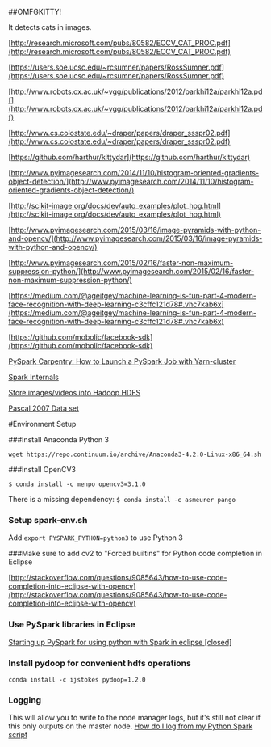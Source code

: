 ##OMFGKITTY!

It detects cats in images.

[http://research.microsoft.com/pubs/80582/ECCV_CAT_PROC.pdf](http://research.microsoft.com/pubs/80582/ECCV_CAT_PROC.pdf)

[https://users.soe.ucsc.edu/~rcsumner/papers/RossSumner.pdf](https://users.soe.ucsc.edu/~rcsumner/papers/RossSumner.pdf)

[http://www.robots.ox.ac.uk/~vgg/publications/2012/parkhi12a/parkhi12a.pdf](http://www.robots.ox.ac.uk/~vgg/publications/2012/parkhi12a/parkhi12a.pdf)

[http://www.cs.colostate.edu/~draper/papers/draper_ssspr02.pdf](http://www.cs.colostate.edu/~draper/papers/draper_ssspr02.pdf)

[https://github.com/harthur/kittydar](https://github.com/harthur/kittydar)

[http://www.pyimagesearch.com/2014/11/10/histogram-oriented-gradients-object-detection/](http://www.pyimagesearch.com/2014/11/10/histogram-oriented-gradients-object-detection/)

[http://scikit-image.org/docs/dev/auto_examples/plot_hog.html](http://scikit-image.org/docs/dev/auto_examples/plot_hog.html)

[http://www.pyimagesearch.com/2015/03/16/image-pyramids-with-python-and-opencv/](http://www.pyimagesearch.com/2015/03/16/image-pyramids-with-python-and-opencv/)

[http://www.pyimagesearch.com/2015/02/16/faster-non-maximum-suppression-python/](http://www.pyimagesearch.com/2015/02/16/faster-non-maximum-suppression-python/)

[https://medium.com/@ageitgey/machine-learning-is-fun-part-4-modern-face-recognition-with-deep-learning-c3cffc121d78#.vhc7kab6x](https://medium.com/@ageitgey/machine-learning-is-fun-part-4-modern-face-recognition-with-deep-learning-c3cffc121d78#.vhc7kab6x)

[https://github.com/mobolic/facebook-sdk](https://github.com/mobolic/facebook-sdk)

[PySpark Carpentry: How to Launch a PySpark Job with Yarn-cluster](http://tech.magnetic.com/2016/03/pyspark-carpentry-how-to-launch-a-pyspark-job-with-yarn-cluster.html)

[Spark Internals](https://cwiki.apache.org/confluence/display/SPARK/Spark+Internals?src=breadcrumbs-parent)

[Store images/videos into Hadoop HDFS](http://stackoverflow.com/questions/16546040/store-images-videos-into-hadoop-hdfs)

[Pascal 2007 Data set](http://host.robots.ox.ac.uk:8080/pascal/VOC/voc2007/)

#Environment Setup

###Install Anaconda Python 3

`wget https://repo.continuum.io/archive/Anaconda3-4.2.0-Linux-x86_64.sh`

###Install OpenCV3

`$ conda install -c menpo opencv3=3.1.0`

There is a missing dependency:
`$ conda install -c asmeurer pango`

### Setup spark-env.sh

Add `export PYSPARK_PYTHON=python3` to use Python 3

###Make sure to add cv2 to "Forced builtins" for Python code completion in Eclipse

[http://stackoverflow.com/questions/9085643/how-to-use-code-completion-into-eclipse-with-opencv](http://stackoverflow.com/questions/9085643/how-to-use-code-completion-into-eclipse-with-opencv)

### Use PySpark libraries in Eclipse

[Starting up PySpark for using python with Spark in eclipse [closed]](http://stackoverflow.com/questions/22785010/starting-up-pyspark-for-using-python-with-spark-in-eclipse)

### Install pydoop for convenient hdfs operations
`conda install -c ijstokes pydoop=1.2.0`

### Logging
This will allow you to write to the node manager logs, but it's still not clear if this only outputs on the master node.
[How do I log from my Python Spark script](http://stackoverflow.com/questions/25407550/how-do-i-log-from-my-python-spark-script)